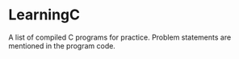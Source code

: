 # LearningC
A list of compiled C programs for practice. Problem statements are mentioned in the program code.
